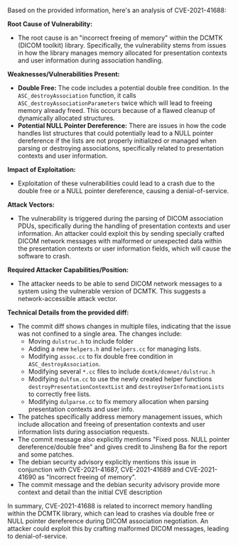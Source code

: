 Based on the provided information, here's an analysis of CVE-2021-41688:

**Root Cause of Vulnerability:**
- The root cause is an "incorrect freeing of memory" within the DCMTK (DICOM toolkit) library. Specifically, the vulnerability stems from issues in how the library manages memory allocated for presentation contexts and user information during association handling.

**Weaknesses/Vulnerabilities Present:**
- **Double Free:** The code includes a potential double free condition.  In the `ASC_destroyAssociation` function, it calls `ASC_destroyAssociationParameters` twice which will lead to freeing memory already freed. This occurs because of a flawed cleanup of dynamically allocated structures.
- **Potential NULL Pointer Dereference:** There are issues in how the code handles list structures that could potentially lead to a NULL pointer dereference if the lists are not properly initialized or managed when parsing or destroying associations, specifically related to presentation contexts and user information.

**Impact of Exploitation:**
- Exploitation of these vulnerabilities could lead to a crash due to the double free or a NULL pointer dereference, causing a denial-of-service.

**Attack Vectors:**
- The vulnerability is triggered during the parsing of DICOM association PDUs, specifically during the handling of presentation contexts and user information. An attacker could exploit this by sending specially crafted DICOM network messages with malformed or unexpected data within the presentation contexts or user information fields, which will cause the software to crash.

**Required Attacker Capabilities/Position:**
- The attacker needs to be able to send DICOM network messages to a system using the vulnerable version of DCMTK. This suggests a network-accessible attack vector.

**Technical Details from the provided diff:**
- The commit diff shows changes in multiple files, indicating that the issue was not confined to a single area. The changes include:
  - Moving `dulstruc.h` to include folder
  - Adding a new `helpers.h` and `helpers.cc` for managing lists.
  - Modifying `assoc.cc` to fix double free condition in `ASC_destroyAssociation`.
  - Modifying several `*.cc` files to include `dcmtk/dcmnet/dulstruc.h`
  - Modifying `dulfsm.cc` to use the newly created helper functions `destroyPresentationContextList` and `destroyUserInformationLists` to correctly free lists.
  - Modifying `dulparse.cc` to fix memory allocation when parsing presentation contexts and user info.
- The patches specifically address memory management issues, which include allocation and freeing of presentation contexts and user information lists during association requests.
- The commit message also explicitly mentions "Fixed poss. NULL pointer dereference/double free" and gives credit to Jinsheng Ba for the report and some patches.
- The debian security advisory explicitly mentions this issue in conjunction with CVE-2021-41687, CVE-2021-41689 and CVE-2021-41690 as "Incorrect freeing of memory".
- The commit message and the debian security advisory provide more context and detail than the initial CVE description

In summary, CVE-2021-41688 is related to incorrect memory handling within the DCMTK library, which can lead to crashes via double free or NULL pointer dereference during DICOM association negotiation. An attacker could exploit this by crafting malformed DICOM messages, leading to denial-of-service.